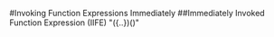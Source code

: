 #Invoking Function Expressions Immediately
##Immediately Invoked Function Expression (IIFE) "({..})()"

